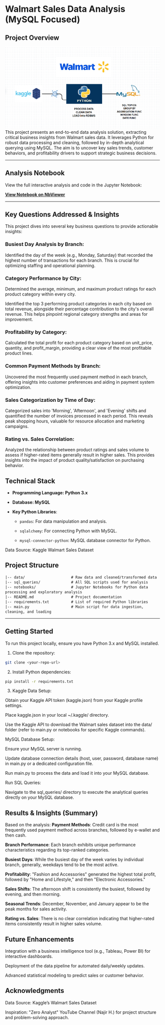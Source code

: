 # Walmart Sales Data Analysis (MySQL Focused)

## Project Overview

![Project Pipeline](https://github.com/belquisshemy/Walmert_Sales_analysis/blob/main/walmart_project_pipeline.png)
This project presents an end-to-end data analysis solution, extracting critical business insights from Walmart sales data. It leverages Python for robust data processing and cleaning, followed by in-depth analytical querying using MySQL. The aim is to uncover key sales trends, customer behaviors, and profitability drivers to support strategic business decisions.

---

## Analysis Notebook

View the full interactive analysis and code in the Jupyter Notebook:

[**View Notebook on NbViewer**](https://nbviewer.org/github/belquisshemy/Walmert_Sales_analysis/blob/main/project.ipynb)

---

## Key Questions Addressed & Insights

This project dives into several key business questions to provide actionable insights:

### Busiest Day Analysis by Branch:

Identified the day of the week (e.g., Monday, Saturday) that recorded the highest number of transactions for each branch. This is crucial for optimizing staffing and operational planning.

### Category Performance by City:

Determined the average, minimum, and maximum product ratings for each product category within every city.

Identified the top 3 performing product categories in each city based on total revenue, alongside their percentage contribution to the city's overall revenue. This helps pinpoint regional category strengths and areas for improvement.

### Profitability by Category:

Calculated the total profit for each product category based on unit_price, quantity, and profit_margin, providing a clear view of the most profitable product lines.

### Common Payment Methods by Branch:

Uncovered the most frequently used payment method in each branch, offering insights into customer preferences and aiding in payment system optimization.

### Sales Categorization by Time of Day:

Categorized sales into 'Morning', 'Afternoon', and 'Evening' shifts and quantified the number of invoices processed in each period. This reveals peak shopping hours, valuable for resource allocation and marketing campaigns.

### Rating vs. Sales Correlation:

Analyzed the relationship between product ratings and sales volume to assess if higher-rated items generally result in higher sales. This provides insights into the impact of product quality/satisfaction on purchasing behavior.

## Technical Stack

- **Programming Language: Python 3.x**

- **Database: MySQL**

- **Key Python Libraries**:

  - `pandas`: For data manipulation and analysis.

  - `sqlalchemy`: For connecting Python with MySQL.

  - `mysql-connector-python`: MySQL database connector for Python.

Data Source: Kaggle Walmart Sales Dataset

## Project Structure

```plaintext
|-- data/                     # Raw data and cleaned/transformed data
|-- sql_queries/              # All SQL scripts used for analysis
|-- notebooks/                # Jupyter Notebooks for Python data processing and exploratory analysis
|-- README.md                 # Project documentation
|-- requirements.txt          # List of required Python libraries
|-- main.py                   # Main script for data ingestion, cleaning, and loading
```

---

## Getting Started

To run this project locally, ensure you have Python 3.x and MySQL installed.

1. Clone the repository:

```bash
git clone <your-repo-url>
```

2. Install Python dependencies:

```bash
pip install -r requirements.txt
```

3. Kaggle Data Setup:

Obtain your Kaggle API token (kaggle.json) from your Kaggle profile settings.

Place kaggle.json in your local ~/.kaggle/ directory.

Use the Kaggle API to download the Walmart sales dataset into the data/ folder (refer to main.py or notebooks for specific Kaggle commands).

MySQL Database Setup:

Ensure your MySQL server is running.

Update database connection details (host, user, password, database name) in main.py or a dedicated configuration file.

Run main.py to process the data and load it into your MySQL database.

Run SQL Queries:

Navigate to the sql_queries/ directory to execute the analytical queries directly on your MySQL database.

## Results & Insights (Summary)

Based on the analysis:
**Payment Methods**: Credit card is the most frequently used payment method across branches, followed by e-wallet and then cash.

**Branch Performance**: Each branch exhibits unique performance characteristics regarding its top-ranked categories.

**Busiest Days**: While the busiest day of the week varies by individual branch, generally, weekdays tend to be the most active.

**Profitability**: "Fashion and Accessories" generated the highest total profit, followed by "Home and Lifestyle," and then "Electronic Accessories."

**Sales Shifts**: The afternoon shift is consistently the busiest, followed by evening, and then morning.

**Seasonal Trends**: December, November, and January appear to be the peak months for sales activity.

**Rating vs. Sales**: There is no clear correlation indicating that higher-rated items consistently result in higher sales volume.

## Future Enhancements

Integration with a business intelligence tool (e.g., Tableau, Power BI) for interactive dashboards.

Deployment of the data pipeline for automated daily/weekly updates.

Advanced statistical modeling to predict sales or customer behavior.

## Acknowledgments

Data Source: Kaggle’s Walmart Sales Dataset

Inspiration: "Zero Analyst" YouTube Channel (Najir H.) for project structure and problem-solving approach.
